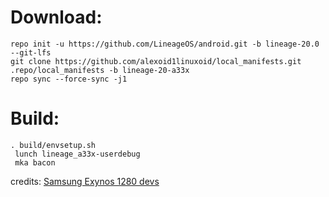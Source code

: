 # Download:
    repo init -u https://github.com/LineageOS/android.git -b lineage-20.0 --git-lfs
    git clone https://github.com/alexoid1linuxoid/local_manifests.git .repo/local_manifests -b lineage-20-a33x
    repo sync --force-sync -j1
# Build:
    . build/envsetup.sh
     lunch lineage_a33x-userdebug
     mka bacon

credits: [Samsung Exynos 1280 devs](https://github.com/s5e8825)
